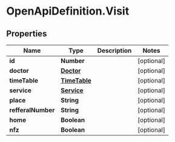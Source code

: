 # OpenApiDefinition.Visit

## Properties

Name | Type | Description | Notes
------------ | ------------- | ------------- | -------------
**id** | **Number** |  | [optional] 
**doctor** | [**Doctor**](Doctor.md) |  | [optional] 
**timeTable** | [**TimeTable**](TimeTable.md) |  | [optional] 
**service** | [**Service**](Service.md) |  | [optional] 
**place** | **String** |  | [optional] 
**refferalNumber** | **String** |  | [optional] 
**home** | **Boolean** |  | [optional] 
**nfz** | **Boolean** |  | [optional] 


